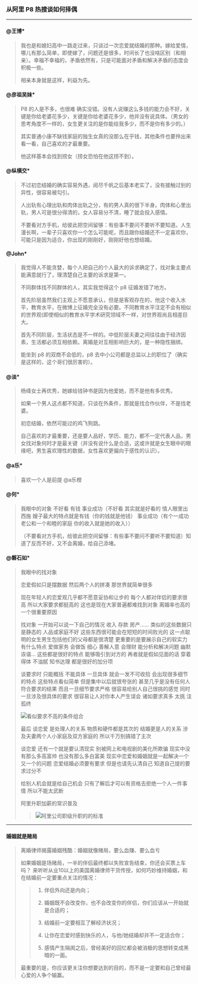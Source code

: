### 从阿里 P8 热搜谈如何择偶
---

#### @王博*
> 我也是和媳妇高中一路走过来，只谈过一次恋爱就结婚的那种。嫁给爱情，哪儿有那么简单，即使嫁了，问题还是很多，时间长了也没啥区别（和相亲）。幸福不幸福的，矛盾依然有，只是可能面对矛盾和解决矛盾的态度会积极一些。
>
> 相亲本身就是这样，利益为先。

#### @彦祖吴妹*
> P8 的人是不多，也很难  确实没错。没有人说赚这么多钱的能力会不好，关键是你给老婆花多少，关键是你给老婆花多少，他并没有说具体。（男女的思考角度不一样的，女生更关注的是你能给我多少，而不是你有多少的。）
>
> 其实普通小康不缺钱家庭的独生女真的没那么在乎钱，其他条件也要拎出来看一看，自己喜欢的才最重要。
>
> 他这样基本会找到捞女（捞女恐怕在他这捞不到）。

#### @纵横交*
> 不过初恋结婚的确实容易外遇，阅尽千帆之后基本老实了，没有接触过别的异性，很容易被勾引。
>
> 人出轨有心理出轨和肉体出轨之分，有的男人真的很下半身。肉体和心里出轨，男人可是很分得清的，女人容易分不清，睡了就会投入感情。
>
> 不要看对方手机，给彼此把空间留够：有些事不要问不要听不要知道。人生漫长啊，一辈子只喜欢你一个怎么可能呢，而且跟你结婚还不一定喜欢你，可能只是因为适合，你出现的刚刚好，刚刚好他也想结婚。


#### @John*
> 我觉得人不能贪婪，每个人把自己的个人最大的诉求确定了，找对象主要点能满意就行了，理清楚自己主要的诉求是第一。
>
> 不同群体找不同群体的人，其实我觉得这个 p8 征婚发错了地方。
>
> 首先阶层虽然我们主观上不愿意承认，但是是客观存在的，他这个收入水平，教育水平，在微博上征婚完全没有必要。不同教育水平注定不会有相似的世界观(即使相似的教育水平学术研究领域不一样，对世界观尚且相差巨大。
>
> 首先不同阶层，生活状态是不一样的。中低阶层夫妻之间往往由于经济因素，生活都必须互相依赖。离婚是对互相影响巨大的，是一种隐性捆绑。
>
> 能坐到 p8 的双商不会低的，p8 去中小公司都是总监以上的职位了（确实是这样的，这个哥们很厉害的）。


#### @淡*
> 杨绛女士再优秀，她嫁给钱钟书是因为他爱她，而不是他有多优秀。
>
> 如果一个男人这点都不知道，只谈在外条件，那就是找合作伙伴，不是找老婆。
>
> 初恋结婚，依然可能过的鸡飞狗跳。
>
> 自己喜欢的才最重要，还是要人品好，学历、能力，都不一定代表人品，男女找对象何时才是最关键（并没有说什么是合适，这或许就是女生眼中的眼缘吧，男生喜欢理性的数据，女性喜欢更偏向于感性的认识）。


#### @a乐*
> 喜欢一个人是前提 @a乐橙

#### @何*
> 我眼中的对象 不好看 有钱 事业成功（不好看 其实就是好看的 情人眼里出西施 嫂子最大的特点就是有钱（你的钱就是他钱） 事业成功（有个一成功老公和一个和睦的家庭 你的收入就是她的收入））
>
> （不要看对方手机，给彼此把空间留够：有些事不要问不要听不要知道）知道了反而不好，又不会离婚，给自己添堵。
>


#### @磐石如*
> 我眼中的找对象
>
> 恋爱假如只是摆数据 然后两个人的拼凑 那世界就简单很多
>
> 现在年轻人的恋爱观几乎都不愿意妥协和让步的 每个人都对伴侣的要求很高 所以大家要求都挺高的 这也是现在大家普遍都难找到对象  离婚率也高的一个很重要原因
>
> 找对象 一开始可以说一下自己的情况 收入 存款 房产…… 类似的这些数据只是静态的 人品或家庭不好 这些东西很可能会在短短的时间败光的 这一点聪明的女生男生包括他们的父母都是很清楚 更重要的是要展示自己的软实力 有什么特点 爱做家务 会做饭 细心 善解人意 会理财 能分析和解决问题 幽默诙谐… 这些都是很好的特点 能够吸引到对方的 再者就是假如见面的话 穿着得体 不油腻 知书达理 都是很好的加分项
>
> 谈要求时 只能概括 不能具体 一旦具体 就会一发不可收拾 会出现很多细节的特点 这些特点看似简单 但是集中以后就很夸张的 甚至几乎是没有任何人符合要求的结果 而且一旦细节要求严格 很容易给别人自己很挑的感觉 同时一旦涉及很具体的要求 很容易让人对你本人产生误会 诸如要求真多 太挑 注孤终
>
> ![看似要求不高的条件组合](/配图/015/015-001.jpg)
>
> 最后 谈恋爱 是处理人的关系 物质和硬件都是其次的 结婚更是人的关系 涉及夫妻两个人小家庭及双方家庭的 所以千万别搞错了主次
>
> 谈恋爱 还有一个就是要认清现实 别被网上和电视剧的美化所欺骗 现实中没有那么多高富帅 也没有那么多白富美 现实中恋爱和婚姻就是一起解决一个又一个的问题    恋爱结婚必须要有要求 但是也请先认清自己 知道自己提的要求过分不
>
> 给别人机会就是给自己机会 只有了解后才可以有资格去拒绝一个人一件事情 所以不能太武断
>
> 阿里升职加薪的常识普及
>>
>> ![阿里公司职级升职的的标准](/配图/015/015-002.png)


-----

#### 婚姻就是赌局
> 离婚律师揭露婚姻残酷：婚姻就像赌局，要么血赚、要么血亏
>
> 如果婚姻是场赌局，一半的伴侣最终都以失败宣告结束，你还会买票上车吗？
> 来听听从业10以上的美国离婚律师干货传授，如何巧妙维持婚姻，和在结婚前一定要重点关注的情况：
>
>> 1. 伴侣外向还是内向；
>>
>> 2. 婚姻既不会改变你，也不会改变你的伴侣，你们应该从一开始就是合适的；
>>
>> 3. 结婚前一定要相互了解经济状况；
>>
>> 4. 让你在恋爱时感到快乐的人，与他/她结婚却并不一定适合你；
>>
>> 5. 感情产生隔阂之后，曾经美好的回忆都会被消极的思想转变成黑暗的一面。
>
> 最重要的是，你应该更关注你想要达到的目的，而不是一定要和自己曾经最心爱的人争个输赢。
